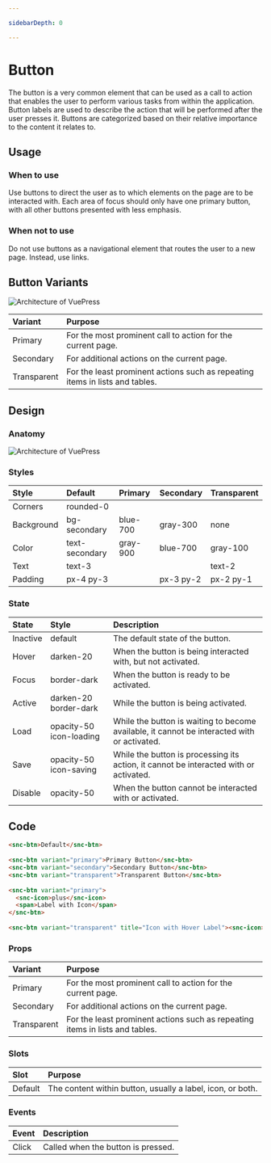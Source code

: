 ```yaml
---

sidebarDepth: 0

---
```


# Button <Badge text="in-progress" type="warning" vertical="middle" />

The button is a very common element that can be used as a call to action that enables the user to perform various tasks from within the application. Button labels are used to describe the action that will be performed after the user presses it. Buttons are categorized based on their relative importance to the content it relates to.

## Usage

### When to use

Use buttons to direct the user as to which elements on the page are to be interacted with. Each area of focus should only have one primary button, with all other buttons presented with less emphasis.

### When not to use

Do not use buttons as a navigational element that routes the user to a new page. Instead, use links.

## Button Variants

![Architecture of VuePress](/doc-img/btn-variants.png)

| Variant     	| Purpose                                                                       	|
|:------------	|:------------------------------------------------------------------------------	|
| Primary     	| For the most prominent call to action for the current page.                   	|
| Secondary   	| For additional actions on the current page.                                   	|
| Transparent 	| For the least prominent actions such as repeating items in lists and tables.  	|


## Design

### Anatomy

![Architecture of VuePress](/doc-img/anatomy.png)



### Styles

| Style      	| Default        	| Primary  	| Secondary 	| Transparent 	|
|:----------	|:---------------	|:---------	|:----------	|:------------	|
| Corners    	| rounded-0      	|          	|           	|             	|
| Background 	| bg-secondary   	| blue-700 	| gray-300  	| none        	|
| Color      	| text-secondary 	| gray-900 	| blue-700  	| gray-100    	|
| Text       	| text-3         	|          	|           	| text-2      	|
| Padding    	| px-4 py-3      	|          	| px-3 py-2 	| px-2 py-1   	|

### State

| State    	| Style                   	| Description                                                                                 	|
|:---------	|:------------------------	|:--------------------------------------------------------------------------------------------	|
| Inactive 	| default                 	| The default state of the button.                                                            	|
| Hover    	| darken-20               	| When the button is being interacted with, but not activated.                                	|
| Focus    	| border-dark             	| When the button is ready to be activated.                                                   	|
| Active   	| darken-20 border-dark   	| While the button is being activated.                                                        	|
| Load     	| opacity-50 icon-loading 	| While the button is waiting to become available, it cannot be interacted with or activated. 	|
| Save     	| opacity-50 icon-saving  	| While the button is processing its action, it cannot be interacted with or activated.       	|
| Disable  	| opacity-50              	| When the button cannot be interacted with or activated.                                     	|




## Code

``` html
<snc-btn>Default</snc-btn>
 
<snc-btn variant="primary">Primary Button</snc-btn>
<snc-btn variant="secondary">Secondary Button</snc-btn>
<snc-btn variant="transparent">Transparent Button</snc-btn>
 
<snc-btn variant="primary">
  <snc-icon>plus</snc-icon>
  <span>Label with Icon</span>
</snc-btn>
 
<snc-btn variant="transparent" title="Icon with Hover Label"><snc-icon>pencil</snc-icon></snc-btn>
```


<!-- ::: theorem Newton's First Law
In an inertial frame of reference, an object either remains at rest or continues to move at a constant velocity, unless acted upon by a force.

::: right
From [Wikipedia](https://en.wikipedia.org/wiki/Newton%27s_laws_of_motion)
::: -->

### Props

| Variant     	| Purpose                                                                      	|
|:------------	|:-----------------------------------------------------------------------------	|
| Primary     	| For the most prominent call to action for the current page.                  	|
| Secondary   	| For additional actions on the current page.                                  	|
| Transparent 	| For the least prominent actions such as repeating items in lists and tables. 	|

### Slots

| Slot    	| Purpose                                                    	|
|:--------	|:-----------------------------------------------------------	|
| Default 	| The content within button, usually a label, icon, or both. 	|


### Events

| Event 	| Description                        	|
|:------	|:-----------------------------------	|
| Click 	| Called when the button is pressed. 	|




